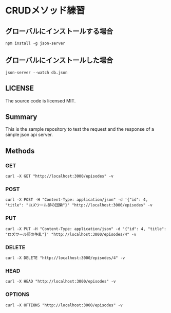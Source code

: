 # CRUDメソッド練習

## グローバルにインストールする場合
`npm install -g json-server`

## グローバルにインストールした場合
`json-server --watch db.json`

## LICENSE
The source code is licensed MIT.

## Summary
This is the sample repository to test the request and the response of a simple json api server.   

## Methods
### GET
`curl -X GET "http://localhost:3000/episodes" -v`

### POST
`curl -X POST -H "Content-Type: application/json" -d '{"id": 4, "title": "ロズワール邸の団欒"}' "http://localhost:3000/episodes" -v`

### PUT 
`curl -X PUT -H "Content-Type: application/json" -d '{"id": 4, "title": "ロズワール邸の争乱"}' "http://localhost:3000/episodes/4" -v`

### DELETE
`curl -X DELETE "http://localhost:3000/episodes/4" -v`

### HEAD
`curl -X HEAD "http://localhost:3000/episodes" -v`

### OPTIONS 
`curl -X OPTIONS "http://localhost:3000/episodes" -v`
